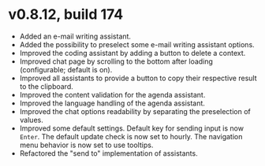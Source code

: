 # v0.8.12, build 174
- Added an e-mail writing assistant.
- Added the possibility to preselect some e-mail writing assistant options.
- Improved the coding assistant by adding a button to delete a context.
- Improved chat page by scrolling to the bottom after loading (configurable; default is on).
- Improved all assistants to provide a button to copy their respective result to the clipboard.
- Improved the content validation for the agenda assistant.
- Improved the language handling of the agenda assistant.
- Improved the chat options readability by separating the preselection of values.
- Improved some default settings. Default key for sending input is now `Enter`. The default update check is now set to hourly. The navigation menu behavior is now set to use tooltips.
- Refactored the "send to" implementation of assistants.